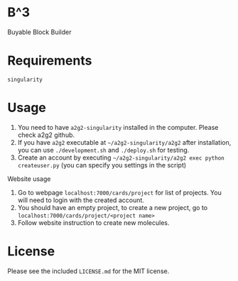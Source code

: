 # B^3
Buyable Block Builder

Requirements
============
`singularity`

Usage
=====

1. You need to have `a2g2-singularity` installed in the computer. Please check a2g2 github.
2. If you have `a2g2` executable at `~/a2g2-singularity/a2g2` after installation, you can use `./development.sh` and `./deploy.sh` for testing.
3. Create an account by executing `~/a2g2-singularity/a2g2 exec python createuser.py` (you can specify you settings in the script)

Website usage
1. Go to webpage `localhost:7000/cards/project` for list of projects. You will need to login with the created account.
2. You should have an empty project, to create a new project, go to `localhost:7000/cards/project/<project name>`
3. Follow website instruction to create new molecules.

License
=======

Please see the included `LICENSE.md` for the MIT license.





